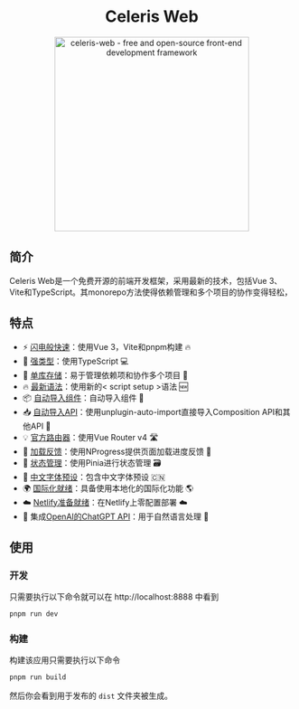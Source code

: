 <div align='center'>
<h1>Celeris Web</h1>
<img src='docs/README.assets/logo.webp' alt='celeris-web - free and open-source front-end development framework' width='344'/>
</div>

## 简介

Celeris Web是一个免费开源的前端开发框架，采用最新的技术，包括Vue 3、Vite和TypeScript。其monorepo方法使得依赖管理和多个项目的协作变得轻松，
## 特点

- ⚡ [闪电般快速](https://github.com/kirklin/celeris-web#readme)：使用Vue 3，Vite和pnpm构建 🔥
- 💪 [强类型](https://www.typescriptlang.org/)：使用TypeScript 💻
- 📂 [单库存储](https://en.wikipedia.org/wiki/Monorepo)：易于管理依赖项和协作多个项目 🤝
- 🔥 [最新语法](https://github.com/vuejs/rfcs/pull/227)：使用新的< script setup >语法 🆕
- 📦 [自动导入组件](https://github.com/kirklin/celeris-web/blob/master/packages/node/vite/src/plugins/unpluginVueComponets.ts)：自动导入组件 🚚
- 📥 [自动导入API](https://github.com/kirklin/celeris-web/blob/master/packages/node/vite/src/plugins/unpluginAutoImport.ts)：使用unplugin-auto-import直接导入Composition API和其他API 📨
- 💡 [官方路由器](https://router.vuejs.org/)：使用Vue Router v4 🛣️
- 🎉 [加载反馈](https://github.com/rstacruz/nprogress)：使用NProgress提供页面加载进度反馈 🔄
- 🍍 [状态管理](https://pinia.esm.dev/)：使用Pinia进行状态管理 🗃️
- 📜 [中文字体预设](https://github.com/kirklin/unocss-preset-chinese)：包含中文字体预设 🇨🇳
- 🌍 [国际化就绪](https://github.com/kirklin/celeris-web/tree/master/packages/web/locale)：具备使用本地化的国际化功能 🌎
- ☁️ [Netlify准备就绪](https://www.netlify.com/)：在Netlify上零配置部署 ☁️
- 🤖 集成[OpenAI的ChatGPT API](https://openai.com/)：用于自然语言处理 🤖


## 使用

### 开发

只需要执行以下命令就可以在 http://localhost:8888 中看到

```bash
pnpm run dev
```

### 构建

构建该应用只需要执行以下命令

```bash
pnpm run build
```

然后你会看到用于发布的 `dist` 文件夹被生成。
